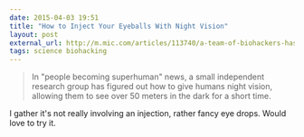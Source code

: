 ```yaml
---
date: 2015-04-03 19:51
title: "How to Inject Your Eyeballs With Night Vision"
layout: post
external_url: http://m.mic.com/articles/113740/a-team-of-biohackers-has-figured-out-how-to-inject-your-eyeballs-with-night-vision
tags: science biohacking
---
```


>In "people becoming superhuman" news, a small independent research group has figured out how to give humans night vision, allowing them to see over 50 meters in the dark for a short time.

I gather it's not really involving an injection, rather fancy eye drops. Would love to try it.
